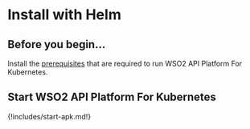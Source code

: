 # Install with Helm

## Before you begin...

Install the <a href="../../setup/prerequisites" target="_blank">prerequisites</a> that are required to run WSO2 API Platform For Kubernetes.

## Start WSO2 API Platform For Kubernetes

{!includes/start-apk.md!}